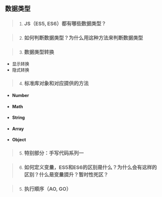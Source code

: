 ## 数据类型
> 1. ### JS（ES5, ES6）都有哪些数据类型？

> 2. ### 如何判断数据类型？为什么用这种方法来判断数据类型

> 3. ### 数据类型转换
- 显示转换
- 隐式转换

> 4. ### 标准库对象和对应提供的方法
- #### Number
- #### Math
- #### String
- #### Array
- #### Object

> 5. ### 特别部分：手写代码系列一




> 6. ### 如何定义变量，ES5和ES6的区别是什么？为什么会有这样的区别？什么是变量提升？暂时性死区？

> 5. ### 执行顺序（AO, GO）


